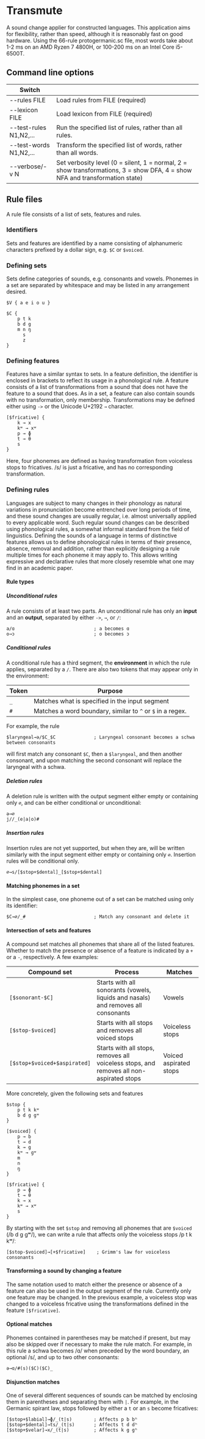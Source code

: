 ﻿# Transmute

A sound change applier for constructed languages. This application aims for flexibility, rather than speed, although it is reasonably fast on good hardware. Using the 66-rule protogermanic.sc file, most words take about 1-2 ms on an AMD Ryzen 7 4800H, or 100-200 ms on an Intel Core i5-6500T.

## Command line options

| Switch                 |                                                                                                                             |
| -----------------------|-----------------------------------------------------------------------------------------------------------------------------|
| --rules FILE           | Load rules from FILE (required)                                                                                             |
| --lexicon FILE         | Load lexicon from FILE (required)                                                                                           |
| --test-rules N1,N2,... | Run the specified list of rules, rather than all rules.                                                                     |
| --test-words N1,N2,... | Transform the specified list of words, rather than all words.                                                               |
| --verbose/-v N         | Set verbosity level (0 = silent, 1 = normal, 2 = show transformations, 3 = show DFA, 4 = show NFA and transformation state) |

## Rule files

A rule file consists of a list of sets, features and rules.

### Identifiers

Sets and features are identified by a name consisting of alphanumeric characters prefixed by a dollar sign, e.g. `$C` or `$voiced`.

### Defining sets

Sets define categories of sounds, e.g. consonants and vowels. Phonemes in a set are separated by whitespace and may be listed in any arrangement desired.

    $V { a e i o u }

    $C {
        p t k
        b d g
        m n ŋ
          s
          z
    }

### Defining features

Features have a similar syntax to sets. In a feature definition, the identifier is enclosed in brackets to reflect its usage in a phonological rule. A feature consists of a list of transformations from a sound that does not have the feature to a sound that does. As in a set, a feature can also contain sounds with no transformation, only membership. Transformations may be defined either using `->` or the Unicode U+2192 `→` character.

    [$fricative] {
        k → x
        kʷ → xʷ
        p → ɸ
        t → θ
        s
    }

Here, four phonemes are defined as having transformation from voiceless stops to fricatives. /s/ is just a fricative, and has no corresponding transformation.

### Defining rules

Languages are subject to many changes in their phonology as natural variations in pronunciation become entrenched over long periods of time, and these sound changes are usually regular, i.e. almost universally applied to every applicable word. Such regular sound changes can be described using phonological rules, a somewhat informal standard from the field of linguistics. Defining the sounds of a language in terms of distinctive features allows us to define phonological rules in terms of their presence, absence, removal and addition, rather than explicitly designing a rule multiple times for each phoneme it may apply to. This allows writing expressive and declarative rules that more closely resemble what one may find in an academic paper.

#### Rule types

##### Unconditional rules

A rule consists of at least two parts. An unconditional rule has only an **input** and an **output**, separated by either `->`, `→`, or `/`:

    a/ɑ                             ; a becomes ɑ
    o→ɔ                             ; o becomes ɔ

##### Conditional rules

A conditional rule has a third segment, the **environment** in which the rule applies, separated by a `/`. There are also two tokens that may appear only in the environment:

| Token | Purpose                                                    |
|-------|------------------------------------------------------------|
| `_`   | Matches what is specified in the input segment             |
| `#`   | Matches a word boundary, similar to `^` or `$` in a regex. |

For example, the rule

    $laryngeal→ə/$C_$C              ; Laryngeal consonant becomes a schwa between consonants

will first match any consonant `$C`, then a `$laryngeal`, and then another consonant, and upon matching the second consonant will replace the laryngeal with a schwa.

##### Deletion rules

A deletion rule is written with the output segment either empty or containing only `∅`, and can be either conditional or unconditional:

    ə→∅
    j//_(e|a|o)#

##### Insertion rules

Insertion rules are not yet supported, but when they are, will be written similarly with the input segment either empty or containing only `∅`. Insertion rules will be conditional only.

    ∅→s/[$stop+$dental]_[$stop+$dental]

#### Matching phonemes in a set

In the simplest case, one phoneme out of a set can be matched using only its identifier:

    $C→∅/_#                         ; Match any consonant and delete it

#### Intersection of sets and features

A compound set matches all phonemes that share all of the listed features. Whether to match the presence or absence of a feature is indicated by a `+` or a `-`, respectively. A few examples:

| Compound set                 | Process                                                                                 | Matches                |
|------------------------------|-----------------------------------------------------------------------------------------|------------------------|
| `[$sonorant-$C]`             | Starts with all sonorants (vowels, liquids and nasals) and removes all consonants       | Vowels                 |
| `[$stop-$voiced]`            | Starts with all stops and removes all voiced stops                                      | Voiceless stops        |
| `[$stop+$voiced+$aspirated]` | Starts with all stops, removes all voiceless stops, and removes all non-aspirated stops | Voiced aspirated stops |

More concretely, given the following sets and features

    $stop {
        p t k kʷ
        b d g gʷ
    }
    
    [$voiced] {
        p → b
        t → d
        k → g
        kʷ ͏→ gʷ
        m
        n
        ŋ
    }

    [$fricative] {
        p → ɸ
        t → θ
        k → x
        kʷ → xʷ
        s
    }

By starting with the set `$stop` and removing all phonemes that are `$voiced` (/b d g gʷ/), we can write a rule that affects only the voiceless stops /p t k kʷ/ː

    [$stop-$voiced]→[+$fricative]    ; Grimm's law for voiceless consonants

#### Transforming a sound by changing a feature

The same notation used to match either the presence or absence of a feature can also be used in the output segment of the rule. Currently only one feature may be changed. In the previous example, a voiceless stop was changed to a voiceless fricative using the transformations defined in the feature `[$fricative]`.

#### Optional matches

Phonemes contained in parentheses may be matched if present, but may also be skipped over if necessary to make the rule match. For example, in this rule a schwa becomes /ɑ/ when preceded by the word boundary, an optional /s/, and up to two other consonants:

    ə→ɑ/#(s)($C)($C)_

#### Disjunction matches

One of several different sequences of sounds can be matched by enclosing them in parentheses and separating them with `|`. For example, in the Germanic spirant law, stops followed by either a `t` or an `s` become fricatives:

    [$stop+$labial]→ɸ/_(t|s)        ; Affects p b bʰ
    [$stop+$dental]→ts/_(t|s)       ; Affects t d dʰ
    [$stop+$velar]→x/_(t|s)         ; Affects k g gʰ
